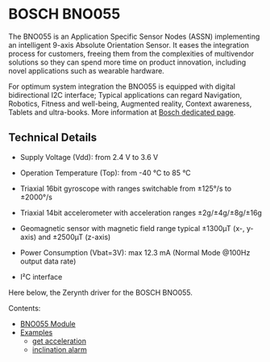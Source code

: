 # BOSCH BNO055

The BNO055 is an  Application Specific Sensor Nodes (ASSN) implementing an intelligent 9-axis Absolute Orientation Sensor. It eases the integration process for customers, freeing them from the complexities of multivendor solutions so they can spend more time on product innovation, including novel applications such as wearable hardware.

For optimum system integration the BNO055 is equipped with digital bidirectional I2C interface; Typical applications can regard Navigation, Robotics, Fitness and well-being, Augmented reality, Context awareness, Tablets and ultra-books.
More information at [Bosch dedicated page](https://www.bosch-sensortec.com/bst/products/all_products/bno055).

## Technical Details


* Supply Voltage (Vdd): from 2.4 V to 3.6 V


* Operation Temperature (Top): from -40 °C to 85 °C


* Triaxial 16bit gyroscope with ranges switchable from ±125°/s to ±2000°/s


* Triaxial 14bit accelerometer with acceleration ranges ±2g/±4g/±8g/±16g


* Geomagnetic sensor with magnetic field range typical ±1300µT (x-, y-axis) and ±2500µT (z-axis)


* Power Consumption (Vbat=3V): max 12.3 mA (Normal Mode @100Hz output data rate)


* I²C interface

Here below, the Zerynth driver for the BOSCH BNO055.

Contents:


* [BNO055 Module](https://docs.zerynth.com/latest/official/lib.bosch.bno055/docs/official_lib.bosch.bno055_bno055.html)
* [Examples](https://docs.zerynth.com/latest/official/lib.bosch.bno055/examples/examples.html)
	* [get acceleration](https://docs.zerynth.com/latest/official/lib.bosch.bno055/examples/examples.html#get-acceleration)
	* [inclination alarm](https://docs.zerynth.com/latest/official/lib.bosch.bno055/examples/examples.html#inclination-alarm)
<!--stackedit_data:
eyJoaXN0b3J5IjpbLTc5ODg3MDM4OSwtMjA2MjQ1MTc4MV19
-->